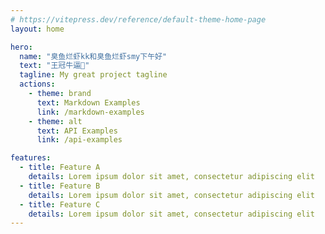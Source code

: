 ```yaml
---
# https://vitepress.dev/reference/default-theme-home-page
layout: home

hero:
  name: "臭鱼烂虾kk和臭鱼烂虾smy下午好"
  text: "王冠牛逼👑"
  tagline: My great project tagline
  actions:
    - theme: brand
      text: Markdown Examples
      link: /markdown-examples
    - theme: alt
      text: API Examples
      link: /api-examples

features:
  - title: Feature A
    details: Lorem ipsum dolor sit amet, consectetur adipiscing elit
  - title: Feature B
    details: Lorem ipsum dolor sit amet, consectetur adipiscing elit
  - title: Feature C
    details: Lorem ipsum dolor sit amet, consectetur adipiscing elit
---
```


